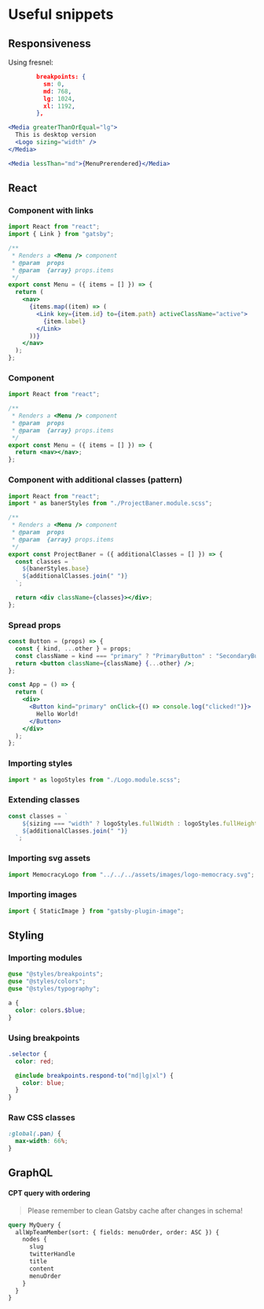 # Useful snippets

## Responsiveness

Using fresnel:

```json
        breakpoints: {
          sm: 0,
          md: 768,
          lg: 1024,
          xl: 1192,
        },
```

```jsx
<Media greaterThanOrEqual="lg">
  This is desktop version
  <Logo sizing="width" />
</Media>
```

```jsx
<Media lessThan="md">{MenuPrerendered}</Media>
```

## React

### Component with links

```jsx
import React from "react";
import { Link } from "gatsby";

/**
 * Renders a <Menu /> component
 * @param  props
 * @param  {array} props.items
 */
export const Menu = ({ items = [] }) => {
  return (
    <nav>
      {items.map((item) => (
        <Link key={item.id} to={item.path} activeClassName="active">
          {item.label}
        </Link>
      ))}
    </nav>
  );
};
```

### Component

```jsx
import React from "react";

/**
 * Renders a <Menu /> component
 * @param  props
 * @param  {array} props.items
 */
export const Menu = ({ items = [] }) => {
  return <nav></nav>;
};
```

### Component with additional classes (pattern)

```jsx
import React from "react";
import * as banerStyles from "./ProjectBaner.module.scss";

/**
 * Renders a <Menu /> component
 * @param  props
 * @param  {array} props.items
 */
export const ProjectBaner = ({ additionalClasses = [] }) => {
  const classes = `
    ${banerStyles.base}
    ${additionalClasses.join(" ")}
  `;

  return <div className={classes}></div>;
};
```

### Spread props

```jsx
const Button = (props) => {
  const { kind, ...other } = props;
  const className = kind === "primary" ? "PrimaryButton" : "SecondaryButton";
  return <button className={className} {...other} />;
};

const App = () => {
  return (
    <div>
      <Button kind="primary" onClick={() => console.log("clicked!")}>
        Hello World!
      </Button>
    </div>
  );
};
```

### Importing styles

```js
import * as logoStyles from "./Logo.module.scss";
```

### Extending classes

```jsx
const classes = `
    ${sizing === "width" ? logoStyles.fullWidth : logoStyles.fullHeight}
    ${additionalClasses.join(" ")}
  `;
```

### Importing svg assets

```jsx
import MemocracyLogo from "../../../assets/images/logo-memocracy.svg";
```

### Importing images

```jsx
import { StaticImage } from "gatsby-plugin-image";
```

## Styling

### Importing modules

```scss
@use "@styles/breakpoints";
@use "@styles/colors";
@use "@styles/typography";

a {
  color: colors.$blue;
}
```

### Using breakpoints

```scss
.selector {
  color: red;

  @include breakpoints.respond-to("md|lg|xl") {
    color: blue;
  }
}
```

### Raw CSS classes

```scss
:global(.pan) {
  max-width: 66%;
}
```

## GraphQL

#### CPT query with ordering

> Please remember to clean Gatsby cache after changes in schema!

```graphql
query MyQuery {
  allWpTeamMember(sort: { fields: menuOrder, order: ASC }) {
    nodes {
      slug
      twitterHandle
      title
      content
      menuOrder
    }
  }
}
```
